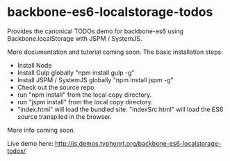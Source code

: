 # backbone-es6-localstorage-todos
Provides the canonical TODOs demo for backbone-es6 using Backbone.localStorage with JSPM / SystemJS.

More documentation and tutorial coming soon. The basic installation steps:

- Install Node
- Install Gulp globally "npm install gulp -g"
- Install JSPM / SystemJS globally "npm install jspm -g"
- Check out the source repo.
- run "npm install" from the local copy directory.
- run "jspm install" from the local copy directory.
- "index.html" will load the bundled site. "indexSrc.html" will load the ES6 source transpiled in the browser.

More info coming soon.

Live demo here: http://js.demos.typhonrt.org/backbone-es6-localstorage-todos/
